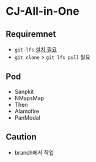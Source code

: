 # CJ-All-in-One

## Requiremnet
- `git-lfs` [설치 필요](https://newsight.tistory.com/330)
- `git clone` > `git lfs pull` 필요

## Pod
- Sanpkit
- NMapsMap
- Then
- Alamofire
- PanModal

## Caution
- branch에서 작업
